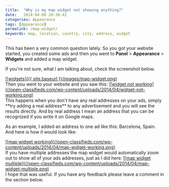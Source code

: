```yaml
---
title:  "Why is my map widget not showing anything?"
date:   2014-04-08 20:36:42
categories: Appearance
tags: [Appearance]
permalink: /map-widget/
keywords: map, location, country, city, address, widget
---
```

This has been a very common question lately. So you got your website started, you created some ads and then you went to **Panel** > **Appearance** > **Widgets** and added a map widget.

If you're not sure, what I am talking about, check the screenshot below. 

<a href="{{ site.baseurl }}/images/map-widget.png" class="thumbnail gallery-item" data-gallery>
![widgets]({{ site.baseurl }}/images/map-widget.png)
</a>

<br>
Then you went to your website and you saw this: 

<a href="//open-classifieds.com/wp-content/uploads/2014/04/widget-not-working.png" class="thumbnail gallery-item" data-gallery>
![widget not working](//open-classifieds.com/wp-content/uploads/2014/04/widget-not-working.png)
</a>

<br>
This happens when you don't have any real addresses on your ads, simply **try adding a real address** to any advertisement and you will see the results directly. And by real address I mean an address that you can be recognized if you write it on Google maps.

As an example, I added an address to one ad like this: Barcelona, Spain. And here is how it would look like: 

<a href="//open-classifieds.com/wp-content/uploads/2014/04/map-widget-working.png" class="thumbnail gallery-item" data-gallery>
![map widget working](//open-classifieds.com/wp-content/uploads/2014/04/map-widget-working.png)
</a>

<br>
If you have multiple addresses the map widget would automatically zoom out to show all of your ads addresses, just as I did here:

<a href="//open-classifieds.com/wp-content/uploads/2014/04/map-widget-multiple.png" class="thumbnail gallery-item" data-gallery>
![map widget multiple](//open-classifieds.com/wp-content/uploads/2014/04/map-widget-multiple.png)
</a>

<br>
I hope that was useful. If you have any feedback please leave a comment in the section below.

